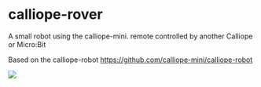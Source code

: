 # calliope-rover

A small robot using the calliope-mini. remote controlled by another Calliope or Micro:Bit

Based on the calliope-robot https://github.com/calliope-mini/calliope-robot

![](https://github.com/robotfreak/calliope-rover/raw/master/images/IMG_20170804_233533_HDR.jpg)
